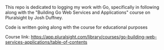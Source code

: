 This repo is dedicated to logging my work with Go, specifically in following along with the "Building Go Web Services and Applications" course on Pluralsight by Josh Duffney. 

Code is written going along with the course for educational purposes

Course link: https://app.pluralsight.com/library/courses/go-building-web-services-applications/table-of-contents